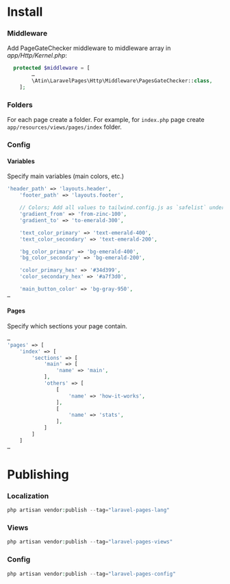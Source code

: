 # Install
### Middleware
Add PageGateChecker middleware to middleware array in *app/Http/Kernel.php*:
```php
  protected $middleware = [
        …
        \Atin\LaravelPages\Http\Middleware\PagesGateChecker::class,
    ];
```

### Folders
For each page create a folder. For example, for ```index.php``` page create ```app/resources/views/pages/index``` folder.

### Config
#### Variables
Specify main variables (main colors, etc.)
```php
'header_path' => 'layouts.header',
    'footer_path' => 'layouts.footer',

    // Colors; Add all values to tailwind.config.js as `safelist` under `module.exports`
    'gradient_from' => 'from-zinc-100',
    'gradient_to' => 'to-emerald-300',

    'text_color_primary' => 'text-emerald-400',
    'text_color_secondary' => 'text-emerald-200',

    'bg_color_primary' => 'bg-emerald-400',
    'bg_color_secondary' => 'bg-emerald-200',

    'color_primary_hex' => '#34d399',
    'color_secondary_hex' => '#a7f3d0',

    'main_button_color' => 'bg-gray-950',
…
```

#### Pages
Specify which sections your page contain.
```php
…
'pages' => [
    'index' => [
        'sections' => [
            'main' => [
                'name' => 'main',
            ],
            'others' => [
                [
                    'name' => 'how-it-works',
                ],
                [
                    'name' => 'stats',
                ],
            ]
        ]
    ]
…
```

# Publishing
### Localization
```php
php artisan vendor:publish --tag="laravel-pages-lang"
```

### Views
```php
php artisan vendor:publish --tag="laravel-pages-views"
```

### Config
```php
php artisan vendor:publish --tag="laravel-pages-config"
```